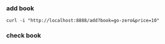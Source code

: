 ### add book
```bigquery
curl -i "http://localhost:8888/add?book=go-zero&price=10"
```

### check book
```bigquery

```